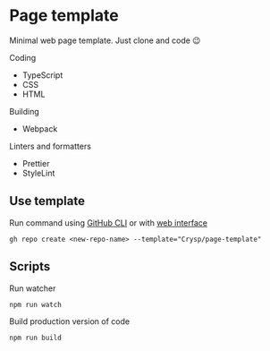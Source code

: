 # Page template

Minimal web page template. Just clone and code 😉

Coding
- TypeScript
- CSS
- HTML

Building
- Webpack

Linters and formatters
- Prettier
- StyleLint

## Use template

Run command using [GitHub CLI](https://cli.github.com) or with [web interface](https://docs.github.com/en/repositories/creating-and-managing-repositories/creating-a-repository-from-a-template)

```shell
gh repo create <new-repo-name> --template="Crysp/page-template"
```

## Scripts

Run watcher

```shell
npm run watch
```

Build production version of code

```shell
npm run build
```
